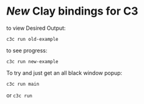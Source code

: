 # *New* Clay bindings for C3
to view Desired Output:   
```
c3c run old-example   
```

to see progress:   
```
c3c run new-example   
```

To try and just get an all black window popup:   
```
c3c run main
```   
or `c3c run`